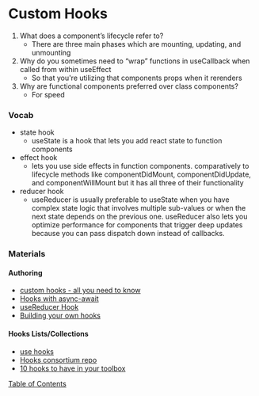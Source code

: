 # Custom Hooks

1. What does a component’s lifecycle refer to?
   - There are three main phases which are mounting, updating, and unmounting
2. Why do you sometimes need to “wrap” functions in useCallback when called from within useEffect
   - So that you're utilizing that components props when it rerenders
3. Why are functional components preferred over class components?
   - For speed

### Vocab

- state hook
  - useState is a hook that lets you add react state to function components
- effect hook
  - lets you use side effects in function components. comparatively to lifecycle methods like componentDidMount, componentDidUpdate, and componentWillMount but it has all three of their functionality
- reducer hook
  - useReducer is usually preferable to useState when you have complex state logic that involves multiple sub-values or when the next state depends on the previous one. useReducer also lets you optimize performance for components that trigger deep updates because you can pass dispatch down instead of callbacks.

### Materials

#### Authoring

- [custom hooks - all you need to know](https://www.telerik.com/kendo-react-ui/react-hooks-guide/#toc-custom-react-hooks)
- [Hooks with async-await](https://dev.to/vinodchauhan7/react-hooks-with-async-await-1n9g)
- [useReducer Hook](https://reactjs.org/docs/hooks-reference.html#usereducer)
- [Building your own hooks](https://reactjs.org/docs/hooks-custom.html)

#### Hooks Lists/Collections

- [use hooks](https://usehooks.com/)
- [Hooks consortium repo](https://github.com/rehooks/awesome-react-hooks)
- [10 hooks to have in your toolbox](https://blog.bitsrc.io/10-react-custom-hooks-you-should-have-in-your-toolbox-aa27d3f5564d)

[Table of Contents](../README.md)
